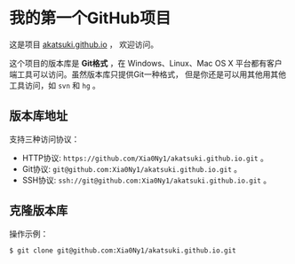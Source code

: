 # 我的第一个GitHub项目

这是项目 [akatsuki.github.io](https://github.com/Xia0Ny1/akatsuki.github.io.git) ，
欢迎访问。

这个项目的版本库是 **Git格式** ，在 Windows、Linux、Mac OS X
平台都有客户端工具可以访问。虽然版本库只提供Git一种格式，
但是你还是可以用其他用其他工具访问，如 ``svn`` 和 ``hg`` 。

## 版本库地址

支持三种访问协议：

* HTTP协议: `https://github.com/Xia0Ny1/akatsuki.github.io.git` 。
* Git协议: `git@github.com:Xia0Ny1/akatsuki.github.io.git` 。
* SSH协议: `ssh://git@github.com:Xia0Ny1/akatsuki.github.io.git` 。

## 克隆版本库

操作示例：

    $ git clone git@github.com:Xia0Ny1/akatsuki.github.io.git

